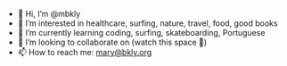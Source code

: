 - 👋 Hi, I’m @mbkly
- 👀 I’m interested in healthcare, surfing, nature, travel, food, good books
- 🌱 I’m currently learning coding, surfing, skateboarding, Portuguese
- 💞️ I’m looking to collaborate on (watch this space 👀)
- 📫 How to reach me: mary@bkly.org

<!---
mbkly/mbkly is a ✨ special ✨ repository because its `README.md` (this file) appears on your GitHub profile.
You can click the Preview link to take a look at your changes.
--->
